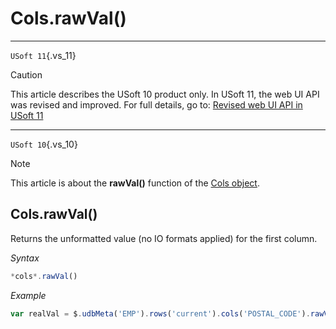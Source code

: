 # Cols.rawVal()



----

`USoft 11`{.vs_11}

> [!CAUTION]
> This article describes the USoft 10 product only.
> In USoft 11, the web UI API was revised and improved. For full details, go to:
> [Revised web UI API in USoft 11](/docs/Web%20and%20app%20UIs/UDB%20udb/Revised%20web%20UI%20API%20in%20USoft%2011.md)

----

`USoft 10`{.vs_10}

> [!NOTE]
> This article is about the **rawVal()** function of the [Cols object](/docs/Web%20and%20app%20UIs/UDB%20Cols).

## **Cols.rawVal()**

Returns the unformatted value (no IO formats applied) for the first column.

*Syntax*

```js
*cols*.rawVal()
```

*Example*

```js
var realVal = $.udbMeta('EMP').rows('current').cols('POSTAL_CODE').rawVal();
```

 